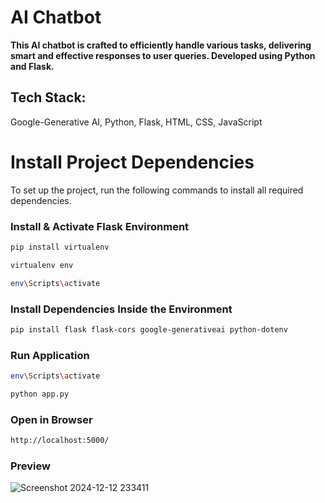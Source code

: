 # AI Chatbot

**This AI chatbot is crafted to efficiently handle various tasks, delivering smart and effective responses to user queries. Developed using Python and Flask.**

## Tech Stack:

Google-Generative AI, Python, Flask, HTML, CSS, JavaScript

# Install Project Dependencies

To set up the project, run the following commands to install all required dependencies.

### Install & Activate Flask Environment

```bash
pip install virtualenv

virtualenv env

env\Scripts\activate
```

### Install Dependencies Inside the Environment

```bash
pip install flask flask-cors google-generativeai python-dotenv
```

### Run Application

```bash
env\Scripts\activate

python app.py
```

### Open in Browser

```bash
http://localhost:5000/
```

### Preview

![Screenshot 2024-12-12 233411](https://github.com/user-attachments/assets/d9b18948-c00b-4eba-9844-5f32599bb1ae)

